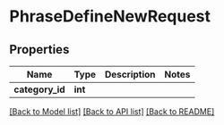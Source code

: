 # PhraseDefineNewRequest

## Properties
Name | Type | Description | Notes
------------ | ------------- | ------------- | -------------
**category_id** | **int** |  | 

[[Back to Model list]](../README.md#documentation-for-models) [[Back to API list]](../README.md#documentation-for-api-endpoints) [[Back to README]](../README.md)


